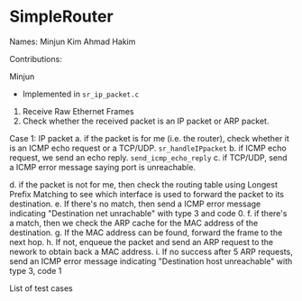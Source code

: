 # SimpleRouter

Names:
Minjun Kim
Ahmad Hakim

Contributions:

Minjun

- Implemented in `sr_ip_packet.c`

1. Receive Raw Ethernet Frames
2. Check whether the received packet is an IP packet or ARP packet.

Case 1: IP packet
a. if the packet is for me (i.e. the router), check whether it is an ICMP echo request or a TCP/UDP. `sr_handleIPpacket`
b. if ICMP echo request, we send an echo reply. `send_icmp_echo_reply`
c. if TCP/UDP, send a ICMP error message saying port is unreachable.

d. if the packet is not for me, then check the routing table using Longest Prefix Matching to see which interface is used to forward the packet to its destination.
e. If there's no match, then send a ICMP error message indicating "Destination net unrachable" with type 3 and code 0.
f. if there's a match, then we check the ARP cache for the MAC address of the destination.
g. If the MAC address can be found, forward the frame to the next hop.
h. If not, enqueue the packet and send an ARP request to the nework to obtain back a MAC address.
i. If no success after 5 ARP requests, send an ICMP error message indicating "Destination host unreachable" with type 3, code 1



List of test cases
